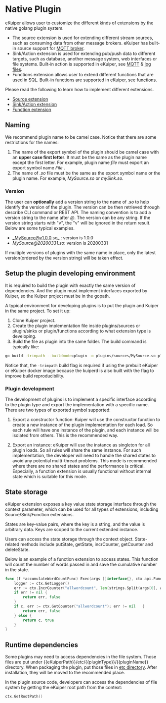 # Native Plugin

eKuiper allows user to customize the different kinds of extensions by the native golang plugin system.

- The source extension is used for extending different stream sources, such as consuming data from other message
  brokers. eKuiper has built-in source support for [MQTT broker](../../guide/sources/builtin/mqtt.md).
- Sink/Action extension is used for extending pub/push data to different targets, such as database, another message
  system, web interfaces or file systems. Built-in action is supported in eKuiper,
  see [MQTT](../../guide/sinks/builtin/mqtt.md) & [log files](../../guide/sinks/builtin/log.md).
- Functions extension allows user to extend different functions that are used in SQL. Built-in functions are supported
  in eKuiper, see [functions](../../sqls/functions/overview.md).

Please read the following to learn how to implement different extensions.

- [Source extension](develop/source.md)
- [Sink/Action extension](develop/sink.md)
- [Function extension](develop/function.md)

## Naming

We recommend plugin name to be camel case. Notice that there are some restrictions for the names:

1. The name of the export symbol of the plugin should be camel case with an **upper case first letter**. It must be the
   same as the plugin name except the first letter. For example, plugin name _file_ must export an export symbol name
   _File_ .
2. The name of _.so_ file must be the same as the export symbol name or the plugin name. For example, _MySource.so_ or
   _mySink.so_.

### Version

The user can **optionally** add a version string to the name of _.so_ to help identify the version of the plugin. The version can be then retrieved through describe CLI command or REST API. The naming convention is to add a version string to the name after _@_. The version can be any string. If the version string starts with "v", the "v" will be ignored in the return result. Below are some typical examples.

- _MySource@v1.0.0.so_ : version is 1.0.0
- _MySource@20200331.so_:  version is 20200331

If multiple versions of plugins with the same name in place, only the latest version(ordered by the version string) will be taken effect.

## Setup the plugin developing environment

It is required to build the plugin with exactly the same version of dependencies. And the plugin must implement interfaces exported by Kuiper, so the Kuiper project must be in the gopath.

A typical environment for developing plugins is to put the plugin and Kuiper in the same project. To set it up:

1. Clone Kuiper project.
2. Create the plugin implementation file inside plugins/sources or plugin/sinks or plugin/functions according to what extension type is developing.
3. Build the file as plugin into the same folder. The build command is typically like:

```bash
go build -trimpath --buildmode=plugin -o plugins/sources/MySource.so plugins/sources/my_source.go
```

Notice that, the `-trimpath` build flag is required if using the prebuilt eKuiper or eKuiper docker image because the
kuiperd is also built with the flag to improve build reproducibility.

### Plugin development

The development of plugins is to implement a specific interface according to the plugin type and export the implementation with a specific name. There are two types of exported symbol supported:

1. Export a constructor function: Kuiper will use the constructor function to create a new instance of the plugin
   implementation for each load. So each rule will have one instance of the plugin, and each instance will be isolated
   from others. This is the recommended way.

2. Export an instance: eKuiper will use the instance as singleton for all plugin loads. So all rules will share the same
   instance. For such implementation, the developer will need to handle the shared states to avoid any potential
   multi-thread problems. This mode is recommended where there are no shared states and the performance is critical.
   Especially, a function extension is usually functional without internal state which is suitable for this mode.

## State storage

eKuiper extension exposes a key value state storage interface through the context parameter, which can be used for all
types of extensions, including Source/Sink/Function extensions.

States are key-value pairs, where the key is a string, and the value is arbitrary data. Keys are scoped to the current
extended instance.

Users can access the state storage through the context object. State-related methods include putState, getState,
incrCounter, getCounter and deleteState.

Below is an example of a function extension to access states. This function will count the number of words passed in and save the cumulative number in the state.

```go
func (f *accumulateWordCountFunc) Exec(args []interface{}, ctx api.FunctionContext) (interface{}, bool) {
    logger := ctx.GetLogger()    
    err := ctx.IncrCounter("allwordcount", len(strings.Split(args[0], args[1])))
    if err != nil {
        return err, false
    }
    if c, err := ctx.GetCounter("allwordcount"); err != nil   {
        return err, false
    } else {
        return c, true
    }
}
```

## Runtime dependencies

Some plugins may need to access dependencies in the file system. Those files are put under
{{eKuiperPath}}/etc/{{pluginType}}/{{pluginName}} directory. When packaging the plugin, put those files
in [etc directory](../../api/restapi/plugins.md#plugin-file-format). After installation, they will be moved to the
recommended place.

In the plugin source code, developers can access the dependencies of file system by getting the eKuiper root path from
the context:

```go
ctx.GetRootPath()
```
